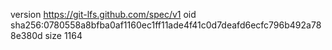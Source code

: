 version https://git-lfs.github.com/spec/v1
oid sha256:0780558a8bfba0af1160ec1ff11ade4f41c0d7deafd6ecfc796b492a788e380d
size 1164
